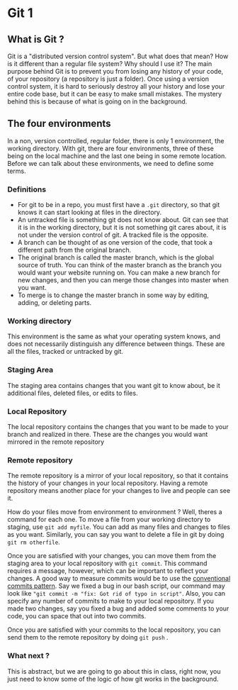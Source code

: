 # Git 1

## What is Git ? 

Git is a "distributed version control system". But what does that mean? How is it different than a
regular file system? Why should I use it? The main purpose behind Git is to prevent you from losing
any history of your code, of your repository (a repository is just a folder). Once using a version
control system, it is hard to seriously destroy all your history and lose your entire code base, but
it can be easy to make small mistakes. The mystery behind this is because of what is going on in the
background.

## The four environments

In a non, version controlled, regular folder, there is only 1 environment, the working directory.
With git, there are four environments, three of these being on the local machine and the last one
being in some remote location. Before we can talk about these environments, we need to define some
terms.

### Definitions
- For git to be in a repo, you must first have a `.git` directory, so that git knows it can start looking at files in the directory. 
- An untracked file is something git does not know about. Git can see that it is in the working
  directory, but it is not something git cares about, it is not under the version control of git. A
  tracked file is the opposite.
- A branch can be thought of as one version of the code, that took a different path from the
  original branch.
- The original branch is called the master branch, which is the global source of truth. You can
  think of the master branch as the branch you would want your website running on. You can make a
  new branch for new changes, and then you can merge those changes into master when you want.
- To merge is to change the master branch in some way by editing, adding, or deleting parts. 

### Working directory
This environment is the same as what your operating system knows, and does not necessarily
distinguish any difference between things. These are all the files, tracked or untracked by git. 

### Staging Area
The staging area contains changes that you want git to know about, be it additional files, deleted
files, or edits to files. 

### Local Repository
The local repository contains the changes that you want to be made to your branch and realized in
there. These are the changes you would want mirrored in the remote repository

### Remote repository 
The remote repository is a mirror of your local repository, so that it contains the history of your
changes in your local repository. Having a remote repository means another place for your changes to
live and people can see it. 


How do your files move from environment to environment ? Well, theres a command for each one. To
move a file from your working directory to staging, use `git add myfile`. You can add as many files
and changes to files as you want. Similarly, you can say you want to delete a file in git by doing
`git rm otherfile`. 

Once you are satisfied with your changes, you can move them from the staging area to your local
repository with `git commit`. This command requires a message, however, which can be important to
reflect your changes. A good way to measure commits would be to use the [conventional commits
pattern](https://slides.com/marionebl/the-perks-of-committing-with-conventions#/0). Say we fixed a
bug in our bash script, our command may look like `"git commit -m "fix: Got rid of typo in script"`.
Also, you can specify any number of commits to make to your local repository. If you made two
changes, say you fixed a bug and added some comments to your code, you can space that out into two
commits.

Once you are satisfied with your commits to the local repository, you can send them to the remote
repository by doing `git push` .


### What next ? 


This is abstract, but we are going to go about this in class, right now, you just need to know some
of the logic of how git works in the background. 
